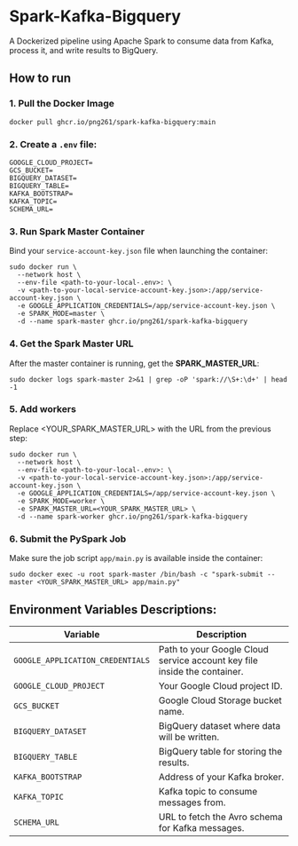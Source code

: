 # Spark-Kafka-Bigquery
A Dockerized pipeline using Apache Spark to consume data from Kafka, process it, and write results to BigQuery.

## How to run
### 1. Pull the Docker Image
```
docker pull ghcr.io/png261/spark-kafka-bigquery:main
```
### 2. Create a `.env` file:
```
GOOGLE_CLOUD_PROJECT=
GCS_BUCKET=
BIGQUERY_DATASET=
BIGQUERY_TABLE=
KAFKA_BOOTSTRAP=
KAFKA_TOPIC=
SCHEMA_URL=
```

### 3. Run Spark Master Container
Bind your `service-account-key.json` file when launching the container:
```
sudo docker run \
  --network host \
  --env-file <path-to-your-local-.env>: \
  -v <path-to-your-local-service-account-key.json>:/app/service-account-key.json \
  -e GOOGLE_APPLICATION_CREDENTIALS=/app/service-account-key.json \
  -e SPARK_MODE=master \
  -d --name spark-master ghcr.io/png261/spark-kafka-bigquery
```
### 4. Get the Spark Master URL
After the master container is running, get the **SPARK_MASTER_URL**:

```
sudo docker logs spark-master 2>&1 | grep -oP 'spark://\S+:\d+' | head -1
```

### 5. Add workers
Replace <YOUR_SPARK_MASTER_URL> with the URL from the previous step:
```
sudo docker run \
  --network host \
  --env-file <path-to-your-local-.env>: \
  -v <path-to-your-local-service-account-key.json>:/app/service-account-key.json \
  -e GOOGLE_APPLICATION_CREDENTIALS=/app/service-account-key.json \
  -e SPARK_MODE=worker \
  -e SPARK_MASTER_URL=<YOUR_SPARK_MASTER_URL> \
  -d --name spark-worker ghcr.io/png261/spark-kafka-bigquery
```

### 6. Submit the PySpark Job
Make sure the job script `app/main.py` is available inside the container:
```
sudo docker exec -u root spark-master /bin/bash -c "spark-submit --master <YOUR_SPARK_MASTER_URL> app/main.py"
```

## Environment Variables Descriptions:
| Variable                         | Description                                                                 |
|----------------------------------|-----------------------------------------------------------------------------|
| `GOOGLE_APPLICATION_CREDENTIALS` | Path to your Google Cloud service account key file inside the container.   |
| `GOOGLE_CLOUD_PROJECT`           | Your Google Cloud project ID.                                               |
| `GCS_BUCKET`                     | Google Cloud Storage bucket name.                                           |
| `BIGQUERY_DATASET`               | BigQuery dataset where data will be written.                                |
| `BIGQUERY_TABLE`                 | BigQuery table for storing the results.                                     |
| `KAFKA_BOOTSTRAP`                | Address of your Kafka broker.                                               |
| `KAFKA_TOPIC`                    | Kafka topic to consume messages from.                                       |
| `SCHEMA_URL`                     | URL to fetch the Avro schema for Kafka messages.                            |
